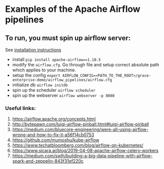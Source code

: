 # Examples of the Apache Airflow pipelines

## To run, you must spin up airflow server:
See [installation instructions](https://airflow.apache.org/installation.html)
* install `pip install apache-airflow==1.10.5`
* modify the `airflow.cfg`. Go through file and setup correct absolute path which applies to your machine.
* setup the config `export AIRFLOW_CONFIG=<PATH_TO_THE_ROOT>/grace-enterprise-demo/airflow_pipelines/airflow.cfg`
* initialize db `airflow initdb`
* spin up the scheduler `airflow scheduler`
* spin up the webserver `airflow webserver -p 8080`


### Useful links:

1. https://airflow.apache.org/concepts.html
1. http://bytepawn.com/luigi-airflow-pinball.html#luigi-airflow-pinball
1. https://medium.com/bluecore-engineering/were-all-using-airflow-wrong-and-how-to-fix-it-a56f14cb0753
1. https://github.com/mumoshu/kube-airflow
1. https://www.techatbloomberg.com/blog/airflow-on-kubernetes/
1. https://www.sicara.ai/blog/2019-04-08-apache-airflow-celery-workers
1. https://medium.com/swlh/building-a-big-data-pipeline-with-airflow-spark-and-zeppelin-843f31ef220c

